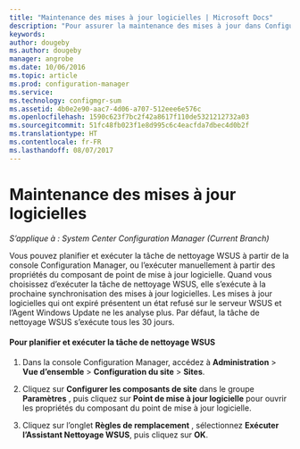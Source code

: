 ```yaml
---
title: "Maintenance des mises à jour logicielles | Microsoft Docs"
description: "Pour assurer la maintenance des mises à jour dans Configuration Manager, vous pouvez planifier la tâche de nettoyage WSUS, ou vous pouvez l’exécuter manuellement."
keywords: 
author: dougeby
ms.author: dougeby
manager: angrobe
ms.date: 10/06/2016
ms.topic: article
ms.prod: configuration-manager
ms.service: 
ms.technology: configmgr-sum
ms.assetid: 4b0e2e90-aac7-4d06-a707-512eee6e576c
ms.openlocfilehash: 1590c623f7bc2f42a8617f110de5321212732a03
ms.sourcegitcommit: 51fc48fb023f1e8d995c6c4eacfda7dbec4d0b2f
ms.translationtype: HT
ms.contentlocale: fr-FR
ms.lasthandoff: 08/07/2017
---
```

# <a name="software-updates-maintenance"></a>Maintenance des mises à jour logicielles

*S’applique à : System Center Configuration Manager (Current Branch)*

Vous pouvez planifier et exécuter la tâche de nettoyage WSUS à partir de la console Configuration Manager, ou l’exécuter manuellement à partir des propriétés du composant de point de mise à jour logicielle. Quand vous choisissez d’exécuter la tâche de nettoyage WSUS, elle s’exécute à la prochaine synchronisation des mises à jour logicielles. Les mises à jour logicielles qui ont expiré présentent un état refusé sur le serveur WSUS et l’Agent Windows Update ne les analyse plus. Par défaut, la tâche de nettoyage WSUS s’exécute tous les 30 jours.  

#### <a name="to-schedule-and-run-the-wsus-cleanup-job"></a>Pour planifier et exécuter la tâche de nettoyage WSUS  

1.  Dans la console Configuration Manager, accédez à **Administration** > **Vue d’ensemble** > **Configuration du site** > **Sites**.  

2.  Cliquez sur **Configurer les composants de site** dans le groupe **Paramètres** , puis cliquez sur **Point de mise à jour logicielle** pour ouvrir les propriétés du composant du point de mise à jour logicielle.  

3.  Cliquez sur l’onglet **Règles de remplacement** , sélectionnez **Exécuter l’Assistant Nettoyage WSUS**, puis cliquez sur **OK**.
